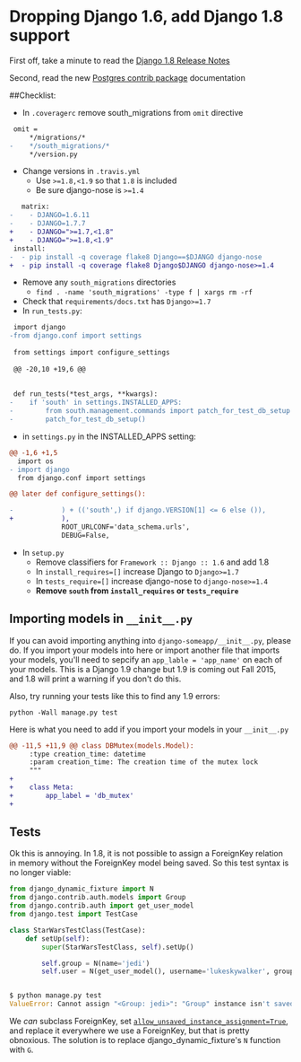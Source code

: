 # Dropping Django 1.6, add Django 1.8 support

First off, take a minute to read the [Django 1.8 Release Notes](https://docs.djangoproject.com/en/1.8/releases/1.8/)

Second, read the new [Postgres contrib package](https://docs.djangoproject.com/en/1.8/ref/contrib/postgres/) documentation
 

##Checklist:

- In `.coveragerc` remove south_migrations from `omit` directive 

```diff
 omit =
     */migrations/*
-    */south_migrations/*
     */version.py
```

- Change versions in `.travis.yml`
  - Use `>=1.8,<1.9` so that `1.8` is included
  - Be sure django-nose is `>=1.4`

```diff
   matrix:
-    - DJANGO=1.6.11
-    - DJANGO=1.7.7
+    - DJANGO=">=1.7,<1.8"
+    - DJANGO=">=1.8,<1.9"
 install:
-  - pip install -q coverage flake8 Django==$DJANGO django-nose
+  - pip install -q coverage flake8 Django$DJANGO django-nose>=1.4
```

- Remove any `south_migrations` directories
  - `find . -name 'south_migrations' -type f | xargs rm -rf`
- Check that `requirements/docs.txt` has `Django>=1.7`
- In `run_tests.py`:

```diff
 import django
-from django.conf import settings
 
 from settings import configure_settings
 
 @@ -20,10 +19,6 @@
 
 
 def run_tests(*test_args, **kwargs):
-    if 'south' in settings.INSTALLED_APPS:
-        from south.management.commands import patch_for_test_db_setup
-        patch_for_test_db_setup()

```

- in `settings.py` in the INSTALLED_APPS setting:

```diff
@@ -1,6 +1,5
  import os
- import django
  from django.conf import settings

@@ later def configure_settings():

-            ) + (('south',) if django.VERSION[1] <= 6 else ()),
+            ),
             ROOT_URLCONF='data_schema.urls',
             DEBUG=False,
```

- In `setup.py`
  - Remove classifiers for `Framework :: Django :: 1.6` and add 1.8
  - In `install_requires=[]` increase Django to `Django>=1.7`
  - In `tests_require=[]` increase django-nose to `django-nose>=1.4`
  - **Remove `south` from `install_requires` or `tests_require`**

## Importing models in `__init__.py`
If you can avoid importing anything into `django-someapp/__init__.py`, please do. 
If you import your models into here or import another file that imports your models, you'll need to sepcify an `app_lable = 'app_name'` on each of your models. This is a Django 1.9 change but 1.9 is coming out Fall 2015, and 1.8 will print a warning if you don't do this.

Also, try running your tests like this to find any 1.9 errors:
```
python -Wall manage.py test
```

Here is what you need to add if you import your models in your `__init__.py`

```diff
@@ -11,5 +11,9 @@ class DBMutex(models.Model):
     :type creation_time: datetime
     :param creation_time: The creation time of the mutex lock
     """
+
+    class Meta:
+        app_label = 'db_mutex'
+
```


## Tests

Ok this is annoying. In 1.8, it is not possible to assign a ForeignKey relation in memory without the ForeignKey model being saved. So this test syntax is no longer viable:

```python
from django_dynamic_fixture import N
from django.contrib.auth.models import Group
from django.contrib.auth import get_user_model
from django.test import TestCase

class StarWarsTestClass(TestCase):
	def setUp(self):
	    super(StarWarsTestClass, self).setUp()

		self.group = N(name='jedi')
		self.user = N(get_user_model(), username='lukeskywalker', groups=[self.group])


$ python manage.py test
ValueError: Cannot assign "<Group: jedi>": "Group" instance isn't saved in the database
```
We _can_ subclass ForeignKey, set [`allow_unsaved_instance_assignment=True`](https://docs.djangoproject.com/en/1.8/ref/models/fields/#django.db.models.ForeignKey.allow_unsaved_instance_assignment), and replace it everywhere we use a ForeignKey, but that is pretty obnoxious. The solution is to replace
django_dynamic_fixture's `N` function with `G`.

